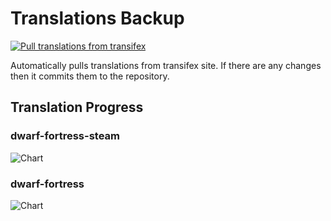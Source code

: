 # Translations Backup

[![Pull translations from transifex](https://github.com/dfint/translations-backup/actions/workflows/pull-translations.yml/badge.svg)](https://github.com/dfint/translations-backup/actions/workflows/pull-translations.yml)

Automatically pulls translations from transifex site. If there are any changes then it commits them to the repository.

## Translation Progress

### dwarf-fortress-steam

![Chart](https://quickchart.io/chart/render/sf-f90b8061-b32e-41b7-8f78-6ffea02d8d7a)

### dwarf-fortress

![Chart](https://quickchart.io/chart/render/sf-1212bac7-d382-4b68-9328-26e6de1a31ea)